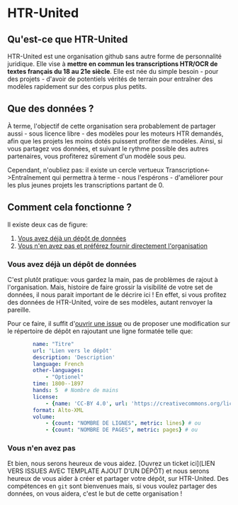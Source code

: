 HTR-United
=========

## Qu'est-ce que HTR-United

HTR-United est une organisation github sans autre forme de personnalité juridique. Elle vise à **mettre en commun les transcriptions HTR/OCR de textes français du 18 au 21e siècle**. Elle est née du simple besoin - pour des projets - d'avoir de potentiels vérités de terrain pour entraîner des modèles rapidement sur des corpus plus petits.

## Que des données ?

À terme, l'objectif de cette organisation sera probablement de partager aussi - sous licence libre - des modèles pour les moteurs HTR demandés, afin que les projets les moins dotés puissent profiter de modèles. Ainsi, si vous partagez vos données, et suivant le rythme possible des autres partenaires, vous profiterez sûrement d'un modèle sous peu.

Cependant, n'oubliez pas: il existe un cercle vertueux Transcription<->Entraînement qui permettra à terme - nous l'espérons - d'améliorer pour les plus jeunes projets les transcriptions partant de 0.

## Comment cela fonctionne ?

Il existe deux cas de figure:

1. [Vous avez déjà un dépôt de données](#vous-avez-déjà-un-dépôt-de-données)  
2. [Vous n'en avez pas et préférez fournir directement l'organisation](#vous-nen-avez-pas)
    
### Vous avez déjà un dépôt de données

C'est plutôt pratique: vous gardez la main, pas de problèmes de rajout à l'organisation. Mais, histoire de faire grossir la visibilité de votre set de données, il nous parait important de le décrire ici ! En effet, si vous profitez des données de HTR-United, voire de ses modèles, autant renvoyer la pareille. 

Pour ce faire, il suffit d'[ouvrir une issue](https://github.com/HTR-United/htr-united/issues/new) ou de proposer une modification sur le répertoire de dépôt en rajoutant une ligne formatée telle que:

```yaml
        name: "Titre"
        url: 'Lien vers le dépôt'
        description: 'Description'
        language: French
        other-languages:
            - "Optionel"
        time: 1800--1897
        hands: 5  # Nombre de mains
        license:
            - {name: 'CC-BY 4.0', url: 'https://creativecommons.org/licenses/by/4.0/'} # Vous pouvez bien sûr changer la licence
        format: Alto-XML
        volume:
            - {count: "NOMBRE DE LIGNES", metric: lines} # ou
            - {count: "NOMBRE DE PAGES", metric: pages} # ou
```

### Vous n'en avez pas

Et bien, nous serons heureux de vous aidez. [Ouvrez un ticket ici](LIEN VERS ISSUES AVEC TEMPLATE AJOUT D'UN DÉPÔT) et nous serons heureux de vous aider à créer et partager votre dépôt, sur HTR-United. Des compétences en `git` sont bienvenues mais, si vous voulez partager des données, on vous aidera, c'est le but de cette organisation !
